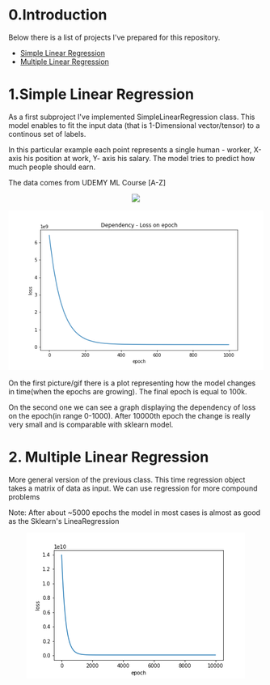 <h1>0.Introduction</h1>
Below there is a list of projects I've prepared for this repository.
<ul>
	<li><a href = "#SLR">Simple Linear Regression</a></li>
	<li><a href = "#MLR">Multiple Linear Regression</a></li>
</ul>




<h1 id ="SLR">1.Simple Linear Regression</h1>

<p>As a first subproject I've implemented SimpleLinearRegression class. This model enables to fit the input data
 (that is 1-Dimensional vector/tensor) to a continous set of labels.</p>
<p>In this particular example each point represents a single human - worker, X-axis his position at work, Y- axis his salary. The model tries to predict how much people should earn.</p>
<p>The data comes from UDEMY ML Course [A-Z]</p>
<p align = "center">
<img src = "./assets/SLR/slr.gif" ></img>
</p>
<p align = "center">
<img src = "./assets/SLR/loss.png" ></img>
</p>

<p>On the first picture/gif there is a plot representing how the model changes in time(when the epochs are growing). The final epoch is equal to 100k.</p>
<p>On the second one we can see a graph displaying the dependency of loss on the epoch(in range 0-1000). After 10000th epoch the change is really very small and is comparable with sklearn model.</p>


<h1 id ="MLR">2. Multiple Linear Regression</h1>

<p>More general version of the previous class. This time regression object takes a matrix of data as input. We can use regression for more compound problems</p>
<p>Note: After about ~5000 epochs the model in most cases is almost as good as the Sklearn's LineaRegression</p>
<p align = "center">
<img src = "./assets/MLR/multi-loss.png" ></img>
</p>